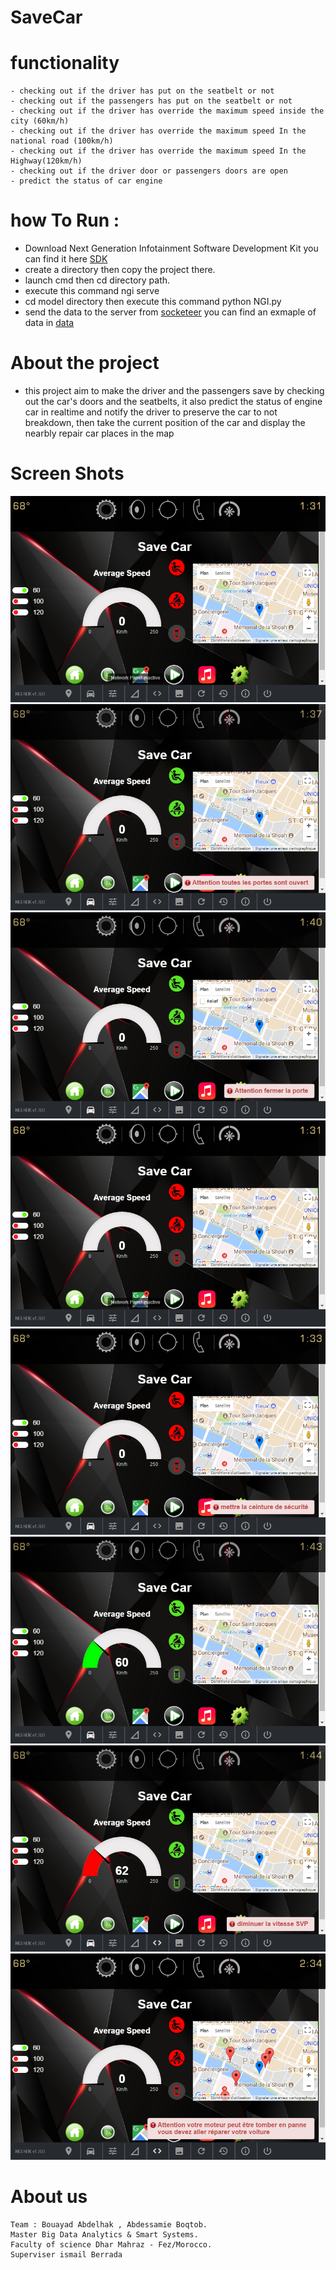 # SaveCar
# functionality
```
- checking out if the driver has put on the seatbelt or not
- checking out if the passengers has put on the seatbelt or not
- checking out if the driver has override the maximum speed inside the city (60km/h)
- checking out if the driver has override the maximum speed In the national road (100km/h)
- checking out if the driver has override the maximum speed In the Highway(120km/h)
- checking out if the driver door or passengers doors are open
- predict the status of car engine   
```

# how To Run : 

- Download Next Generation Infotainment Software Development Kit you can find it here [SDK](https://developer.gm.com/ngi)
- create a directory then copy the project there. 
- launch cmd  then cd  directory path.
- execute this command ngi serve
- cd model directory then execute this  command python NGI.py
- send the data to the server from [socketeer](http://ngi-socketeer.herokuapp.com) you can find an exmaple of data in [data](data.txt)

# About the project

- this project aim to make the driver and the passengers save by checking out the car's doors and the seatbelts, it also predict the      status of engine car in  realtime and notify the driver to preserve the car to not breakdown, then take the current position of the car and display the nearbly repair car  places in the map

# Screen Shots 
![index](src/images/index.PNG?raw=true "Title")
![index](src/images/doors.PNG?raw=true "Title")
![index](src/images/driverdoor.PNG?raw=true "Title")
![index](src/images/index.PNG?raw=true "Title")
![index](src/images/seatbelt.PNG?raw=true "Title")
![index](src/images/speed.PNG?raw=true "Title")
![index](src/images/outofaverage.PNG?raw=true "Title")
![index](src/images/breakdown.PNG?raw=true "Title")
# About us
```
Team : Bouayad Abdelhak , Abdessamie Boqtob.
Master Big Data Analytics & Smart Systems.
Faculty of science Dhar Mahraz - Fez/Morocco.
Superviser ismail Berrada
```

